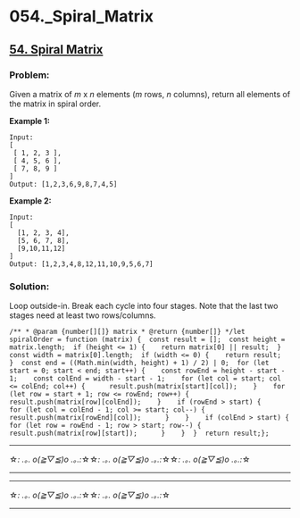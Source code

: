 # 054._Spiral_Matrix

## [54. Spiral Matrix](https://leetcode.com/problems/spiral-matrix/description/)

### Problem:

Given a matrix of *m* x *n* elements (*m* rows, *n* columns), return all elements of the matrix in spiral order.

**Example 1:**

```
Input:
[
 [ 1, 2, 3 ],
 [ 4, 5, 6 ],
 [ 7, 8, 9 ]
]
Output: [1,2,3,6,9,8,7,4,5]
```

**Example 2:**

```
Input:
[
  [1, 2, 3, 4],
  [5, 6, 7, 8],
  [9,10,11,12]
]
Output: [1,2,3,4,8,12,11,10,9,5,6,7]
```

### Solution:

Loop outside-in. Break each cycle into four stages. Note that the last two stages need at least two rows/columns.

```
/** * @param {number[][]} matrix * @return {number[]} */let spiralOrder = function (matrix) {  const result = [];  const height = matrix.length;  if (height <= 1) {    return matrix[0] || result;  }  const width = matrix[0].length;  if (width <= 0) {    return result;  }  const end = ((Math.min(width, height) + 1) / 2) | 0;  for (let start = 0; start < end; start++) {    const rowEnd = height - start - 1;    const colEnd = width - start - 1;    for (let col = start; col <= colEnd; col++) {      result.push(matrix[start][col]);    }    for (let row = start + 1; row <= rowEnd; row++) {      result.push(matrix[row][colEnd]);    }    if (rowEnd > start) {      for (let col = colEnd - 1; col >= start; col--) {        result.push(matrix[rowEnd][col]);      }    }    if (colEnd > start) {      for (let row = rowEnd - 1; row > start; row--) {        result.push(matrix[row][start]);      }    }  }  return result;};
```

---

☆*: .｡. o(≧▽≦)o .｡.:*☆☆*: .｡. o(≧▽≦)o .｡.:*☆☆*: .｡. o(≧▽≦)o .｡.:*☆

---

---

☆*: .｡. o(≧▽≦)o .｡.:*☆☆*: .｡. o(≧▽≦)o .｡.:*☆

---